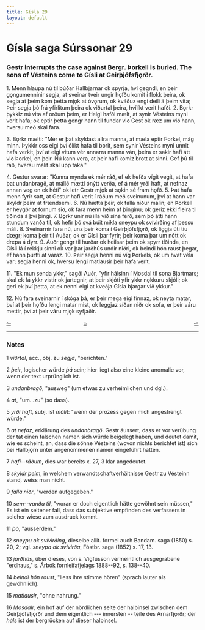 ```yaml
---
title: Gísla 29
layout: default
---
```


# Gísla saga Súrssonar 29

### Gestr interrupts the case against Bergr. Þorkell is buried. The sons of Vésteins come to Gísli at Geirþjófsfj&#x1EB;rðr.

1\. Menn hlaupa nú til búðar Hallbjarnar ok spyrja, hví gegndi, en þeir g&#x1EB;ngumenninir segja, at sveinar tveir ungir h&#x1EB;fðu komit í flokk þeira, ok segja at þeim kom þetta mj&#x1EB;k at óv&#x1EB;rum, ok kváðuz engi deili á þeim vita; Þeir segja þó frá yfirlitum þeira ok viðurtal þeira, hvílíkt verit hafði. 2. B&#x1EB;rkr þykkiz nú vita af orðum þeim, er Helgi hafði mælt, at synir Vésteins myni verit hafa; ok eptir þetta gengr hann til fundar við Gest ok ræz um við hann, hversu með skal fara.

3\. B&#x1EB;rkr mælti: "Mér er þat skyldast allra manna, at mæla eptir Þorkel, mág minn. Þykkir oss eigi því ólíkt hafa til borit, sem synir Vésteins myni unnit hafa verkit, því at eigi vitum vér annarra manna ván, þeira er sakir hafi átt við Þorkel, en þeir. Nú kann vera, at þeir hafi komiz brott at sinni. Gef þú til ráð, hversu málit skal upp taka."

4\. Gestur svarar: "Kunna mynda ek mér ráð, ef ek hefða vígit vegit, at hafa þat undanbragð, at málið mætti ónýtt verða, ef á mér yrði haft, at nefnaz annan veg en ek héti" ok letr Gestr mj&#x1EB;k at s&#x1EB;kin sé fram h&#x1EB;fð. 5. Þat hafa menn fyrir satt, at Gestur hafi verit í ráðum með sveinunum, því at hann var skyldr þeim at frændsemi. 6. Nú hætta þeir, ok falla niður málin; en Þorkell er heygðr at fornum sið, ok fara menn heim af þinginu; ok geriz ekki fleira til tíðinda á því þingi. 7. B&#x1EB;rkr unir nú illa við sína ferð, sem þó átti hann stundum vanða til, ok hefir þó svá búit mikla sneypu ok svívirðing af þessu máli. 8. Sveinarnir fara nú, unz þeir koma í Geirþjófsfj&#x1EB;rð, ok liggja úti tíu d&oelig;gr; koma þeir til Auðar, ok er Gísli þar fyrir; þeir koma þar um nótt ok drepa á dyrr. 9. Auðr gengr til hurðar ok heilsar þeim ok spyrr tíðinda, en Gísli lá í rekkju sinni ok var þar jarðhús undir niðri, ok beindi hón raust þegar, ef hann þurfti at varaz. 10. Þeir segja henni nú víg Þorkels, ok um hvat véla var; segja henni ok, hversu lengi matlausir þeir hafa verit.

11\. "Ek mun senda ykkr," sagði Auðr, "yfir hálsinn í Mosdal til sona Bjartmars; skal ek fá ykkr vistir ok jartegnir, at þeir skjóti yfir ykkr n&#x1EB;kkuru skjóli; ok geri ek því þetta, at ek nenni eigi at kveðja Gísla bjargar við ykkur."

12\. Nú fara sveinarnir í skóga þá, er þeir mega eigi finnaz, ok neyta matar, því at þeir h&#x1EB;fðu lengi matar mist, ok leggjaz síðan niðr ok sofa, er þeir váru mettir, því at þeir váru mj&#x1EB;k syfjaðir.

<div style="float: left"><a href="http://rcblack.net/Gisla_saga/Gisla_28">⇦</a></div>
<div style="float: right"><a href="http://rcblack.net/Gisla_saga/Gisla_30">⇨</a></div>
<div style="margin: 0 auto; width: 100px;"><a href="http://rcblack.net/Gisla_saga/Gisla_home">&#8962;</a></div>

---

### Notes

1 _viðrtal_, acc., obj. zu _segja_, "berichten."

2 _þeir_, logischer würde _þá_ sein; hier liegt also eine kleine anomalie vor, wenn der text urprünglich ist.

3 _undanbragð_, "ausweg" (um etwas zu verheimlichen und dgl.).

4 _at_, "um...zu" (so dass).

5 _yrði haft_, subj. ist _málit_: "wenn der prozess gegen mich angestrengt würde."

6 _at nefaz_, erklärung des _undanbragð_. Gestr äussert, dass er vor verübung der tat einen falschen namen sich würde beigelegt haben, und deutet damit, wie es scheint, an, dass die söhne Vésteins (wovon nichts berichtet ist) sich bei Hallbj&#x1EB;rn unter angenommenen namen eingeführt hatten.

7 _hafi--ráðum_, dies war bereits x. 27, 3 klar angedeutet.

8 _skyldr þeim_, in welchem verwandtschaftverhältnisse Gestr zu Vésteinn stand, weiss man nicht.

9 _falla niðr_, "werden aufgegeben."

10 _sem--vanða til_, "woran er doch eigentlich hätte gewöhnt sein müssen," Es ist ein seltener fall, dass das subjektive empfinden des verfassers in solcher wiese zum ausdruck kommt.

11 _þó_, "ausserdem."

12 _sneypu ok svívirðing_, dieselbe allit. formel auch Bandam. saga (1850) s. 20, 2; vgl. _sneypa ok svívirða_, Fóstbr. saga (1852) s. 17, 13.

13 _jarðhús_, über dieses, von s. Vigfússon vermeintlich ausgegrabene "erdhaus," s. Árbók fornleifafjelags 1888--92, s. 138--40.

14 _beindi hón raust_, "liess ihre stimme hören" (sprach lauter als gewöhnlich).

15 _matlausir_, "ohne nahrung."

16 _Mosdalr_, ein hof auf der nördlichen seite der halbinsel zwischen dem Geirþjófsfj&#x1EB;rðr und dem eigentlich --- innersten -- teile des Arnarfj&#x1EB;rðr; der _háls_ ist der bergrücken auf dieser halbinsel. 
